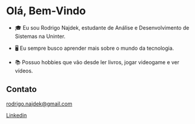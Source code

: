 # Olá, Bem-Vindo

- 🎓 Eu sou Rodrigo Najdek, estudante de Análise e Desenvolvimento de Sistemas na Uninter.

- 🖥️ Eu sempre busco aprender mais sobre o mundo da tecnologia.

- 📚 Possuo hobbies que vão desde ler livros, jogar videogame e ver vídeos.



## Contato
rodrigo.najdek@gmail.com

[Linkedin](https://www.linkedin.com/in/rodrigo-najdek/)
